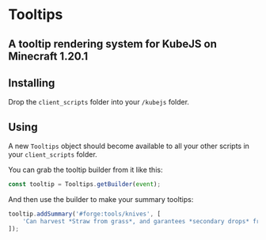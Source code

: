 # Tooltips
## A tooltip rendering system for KubeJS on Minecraft 1.20.1

## Installing

Drop the `client_scripts` folder into your `/kubejs` folder.

## Using

A new `Tooltips` object should become available to all your other scripts in your `client_scripts` folder.

You can grab the tooltip builder from it like this:
```js
const tooltip = Tooltips.getBuilder(event);
```
And then use the builder to make your summary tooltips:
```js
tooltip.addSummary('#forge:tools/knives', [
    'Can harvest *Straw from grass*, and garantees *secondary drops* from animals. Sometimes makes monsters drop their head when killed.'
]);
```
